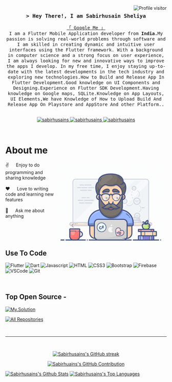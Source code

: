 <!--
<h2 align="center">
  Welcome to Sabirhusains World!
  <img src="https://media.giphy.com/media/hvRJCLFzcasrR4ia7z/giphy.gif" width="28">
</h2>
-->

<!--
<p align="center">
  <a href="https://github.com/Sabirhusains/"><img src="https://readme-typing-svg.herokuapp.com/?lines=Self%20Taught%20Programmer;Front%20End%20Developer;1.5%2B%20years%20of%20coding%20experience;Always%20learning%20new%20things&center=true&width=380&height=45"></a>
</p>

 -->

<a href="https://komarev.com/ghpvc/?username=sabirhusains">
  <img align="right" src="https://komarev.com/ghpvc/?username=sabirhusains&label=Visitors&color=0e75b6&style=flat" alt="Profile visitor" />
</a>

<!-- Intro  -->
<h3 align="center">
        <samp>&gt; Hey There!, I am
                <b>Sabirhusain Sheliya</b>
        </samp>
</h3>


<p align="center"> 
  <samp>
    <a href="https://www.google.com/search?q=Sabirhusain Sheliya">「 Google Me 」</a>
    <br>
    I am a Flutter Mobile Application developer from <b>India.</b>My passion is solving real-world problems through software and I am skilled in creating dynamic and intuitive user interfaces using the Flutter framework. With a background in computer science and a strong focus on user experience, I am always looking for new and innovative ways to improve the apps I develop. In my free time, I enjoy staying up-to-date with the latest developments in the tech industry and exploring new technologies.How to Build and Release App In Flutter Development.Good knowledge on UI Components and Designing.Experience on Flutter SDK Development.Having knowledge on Google maps, SQLite.Knowledge on App Layouts, UI Elements,We have Knowledge of How to Upload Build And Release App On Playstore and AppStore And other Platform..
    <br>
    <br>
  </samp>
</p>

<p align="center">
<!--  <a href="https://sabirhusains.com" target="blank">
  <img src="https://img.shields.io/badge/Website-DC143C?style=for-the-badge&logo=medium&logoColor=white" alt="sabirhusains" />
 </a> -->
 <a href="https://linkedin.com/in/Sabirhusain Sheliya" target="_blank">
  <img src="https://img.shields.io/badge/LinkedIn-0077B5?style=for-the-badge&logo=linkedin&logoColor=white" alt="sabirhusains"/>
 </a>
 <!-- <a href="https://dev.to/sabirhusains" target="_blank">
  <img src="https://img.shields.io/badge/dev.to-0A0A0A?style=for-the-badge&logo=dev.to&logoColor=white" alt="sabirhusains" />
 </a> -->
 <a href="https://instagram.com/sisheliya" target="_blank">
  <img src="https://img.shields.io/badge/Instagram-fe4164?style=for-the-badge&logo=instagram&logoColor=white" alt="sabirhusains" />
 </a> 
 <a href="https://facebook.com/Sabirhusain Sheliya" target="_blank">
  <img src="https://img.shields.io/badge/Facebook-20BEFF?&style=for-the-badge&logo=facebook&logoColor=white" alt="sabirhusains"  />
  </a> 
</p>
<br />

<!-- About Section -->
 # About me
 
<p>
 <img align="right" width="350" src="/programmer.gif" alt="Coding gif" />
  
 ✌️ &emsp; Enjoy to do programming and sharing knowledge <br/><br/>
 ❤️ &emsp; Love to writing code and learning new features<br/><br/>
 💬 &emsp; Ask me about anything

</p>

<br/>
<br/>
<br/>

## Use To Code

![Flutter](https://img.shields.io/badge/Flutter-1572B6?style=for-the-badge&logo=flutter&logoColor=white)
![Dart](https://img.shields.io/badge/Dart-1572B6?style=for-the-badge&logo=dart&logoColor=white)
![Javascript](https://img.shields.io/badge/Javascript-F0DB4F?style=for-the-badge&labelColor=black&logo=javascript&logoColor=F0DB4F)
![HTML](https://img.shields.io/badge/HTML5-E34F26?style=for-the-badge&logo=html5&logoColor=white)
![CSS3](https://img.shields.io/badge/CSS3-1572B6?style=for-the-badge&logo=css3&logoColor=white)
![Bootstrap](https://img.shields.io/badge/Bootstrap-563D7C?style=for-the-badge&logo=bootstrap&logoColor=white)
![Firebase](https://img.shields.io/badge/Firebase-563D7C?style=for-the-badge&logo=firebase&logoColor=white)
![VSCode](https://img.shields.io/badge/Visual_Studio-0078d7?style=for-the-badge&logo=visual%20studio&logoColor=white)
![Git](https://img.shields.io/badge/Git-F05032?style=for-the-badge&logo=git&logoColor=white)

<br/>

## Top Open Source -
[![My.Solution](https://github-readme-stats.vercel.app/api/pin/?username=Sabirhusains&repo=My.solution&border_color=7F3FBF&bg_color=0D1117&title_color=C9D1D9&text_color=8B949E&icon_color=7F3FBF)](https://github.com/sabirhusains/itasks)

<p align="left">
  <a href="https://github.com/sabirhusains?tab=repositories" target="_blank"><img alt="All Repositories" title="All Repositories" src="https://img.shields.io/badge/-All%20Repos-2962FF?style=for-the-badge&logo=koding&logoColor=white"/></a>
</p>

<br/>
<hr/>
<br/>

<p align="center">
  <a href="https://github.com/sabirhusains">
    <img src="https://github-readme-streak-stats.herokuapp.com/?user=sabirhusains&theme=radical&border=7F3FBF&background=0D1117" alt="Sabirhusains's GitHub streak"/>
  </a>
</p>

<p align="center">
  <a href="https://github.com/sabirhusains">
    <img src="https://github-profile-summary-cards.vercel.app/api/cards/profile-details?username=sabirhusains&theme=radical" alt="Sabirhuains's GitHub Contribution"/>
  </a>
</p>

<a> 
    <a href="https://github.com/sabirhusains"><img alt="Sabirhusains's Github Stats" src="https://denvercoder1-github-readme-stats.vercel.app/api?username=sabirhusains&show_icons=true&count_private=true&theme=react&border_color=7F3FBF&bg_color=0D1117&title_color=F85D7F&icon_color=F8D866" height="192px" width="49.5%"/></a>
  <a href="https://github.com/sabirhusains"><img alt="Sabirhusains's Top Languages" src="https://denvercoder1-github-readme-stats.vercel.app/api/top-langs/?username=sabirhusains&langs_count=8&layout=compact&theme=react&border_color=7F3FBF&bg_color=0D1117&title_color=F85D7F&icon_color=F8D866" height="192px" width="49.5%"/></a>
  <br/>
</a>

